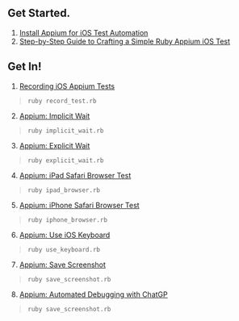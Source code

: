 ## Get Started.
1. [Install Appium for iOS Test Automation](https://richdownie.medium.com/install-appium-for-ios-44549927c339)
2. [Step-by-Step Guide to Crafting a Simple Ruby Appium iOS Test](https://richdownie.medium.com/create-basic-ruby-appium-test-78b653a509fc)
## Get In!
1. [Recording iOS Appium Tests](https://richdownie.medium.com/recording-ios-appium-tests-9a9b01ed0931)
>```ruby record_test.rb```
2. [Appium: Implicit Wait](https://richdownie.medium.com/appium-implicit-wait-b6727333ada5)
>```ruby implicit_wait.rb```
3. [Appium: Explicit Wait](https://richdownie.medium.com/appium-explicit-waits-b96106cbd92a)
>```ruby explicit_wait.rb```
4. [Appium: iPad Safari Browser Test](https://richdownie.medium.com/appium-ipad-safari-browser-test-3e6ef21b1b0d)
>```ruby ipad_browser.rb```
5. [Appium: iPhone Safari Browser Test](https://richdownie.medium.com/appium-iphone-safari-browser-test-c361b8d45a23)
> ```ruby iphone_browser.rb```
6. [Appium: Use iOS Keyboard](https://richdownie.medium.com/appium-use-ios-keyboard-%EF%B8%8F-cdd77d066cbd)
> ```ruby use_keyboard.rb```
7. [Appium: Save Screenshot](https://medium.com/@richdownie/appium-save-screenshot-8d659a05d013)
> ```ruby save_screenshot.rb```
8. [Appium: Automated Debugging with ChatGP](https://richdownie.medium.com/appium-debugging-with-chatgp-e1df8415e0f8)
> ```ruby save_screenshot.rb```